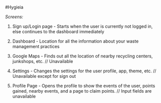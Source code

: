 #Hygieia  

*Screens:*  
1. Sign up/Login page - Starts when the user is currently not logged in, else continues to the dashboard immediately  

2. Dashboard - Location for all the information about your waste management practices 
 
3. Google Maps - Finds out all the location of nearby recycling centers, junkshops, etc. // Unavailable

4. Settings - Changes the settings for the user profile, app, theme, etc. // Unavailable except for sign out

5. Profile Page - Opens the profile to show the events of the user, points gained, nearby events, and a page to claim points. // Input fields are unavailable
